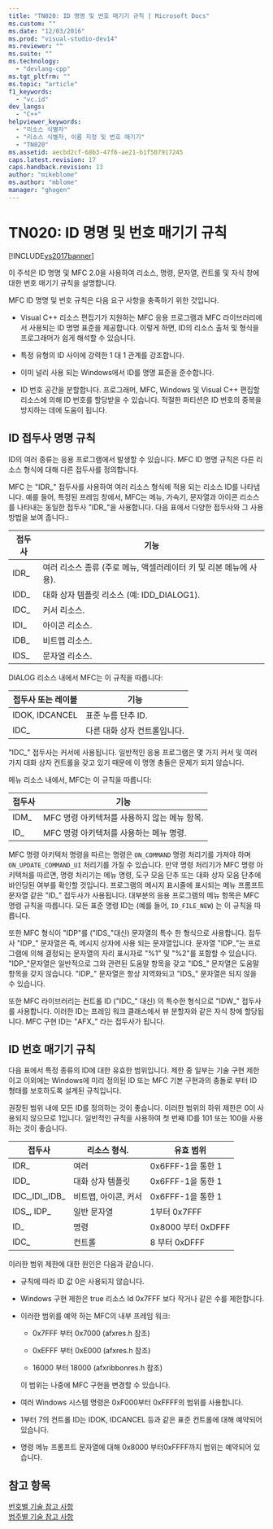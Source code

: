 ```yaml
---
title: "TN020: ID 명명 및 번호 매기기 규칙 | Microsoft Docs"
ms.custom: ""
ms.date: "12/03/2016"
ms.prod: "visual-studio-dev14"
ms.reviewer: ""
ms.suite: ""
ms.technology: 
  - "devlang-cpp"
ms.tgt_pltfrm: ""
ms.topic: "article"
f1_keywords: 
  - "vc.id"
dev_langs: 
  - "C++"
helpviewer_keywords: 
  - "리소스 식별자"
  - "리소스 식별자, 이름 지정 및 번호 매기기"
  - "TN020"
ms.assetid: aecbd2cf-68b3-47f6-ae21-b1f507917245
caps.latest.revision: 17
caps.handback.revision: 13
author: "mikeblome"
ms.author: "mblome"
manager: "ghogen"
---
```

# TN020: ID 명명 및 번호 매기기 규칙
[!INCLUDE[vs2017banner](../assembler/inline/includes/vs2017banner.md)]

이 주석은 ID 명명 및 MFC 2.0을 사용하여 리소스, 명령, 문자열, 컨트롤 및 자식 창에 대한 번호 매기기 규칙을 설명합니다.  
  
 MFC ID 명명 및 번호 규칙은 다음 요구 사항을 충족하기 위한 것입니다.  
  
-   Visual C\+\+ 리소스 편집기가 지원하는 MFC 응용 프로그램과 MFC 라이브러리에서 사용되는 ID 명명 표준을 제공합니다.  이렇게 하면, ID의 리소스 출처 및 형식을 프로그래머가 쉽게 해석할 수 있습니다.  
  
-   특정 유형의 ID 사이에 강력한 1 대 1 관계를 강조합니다.  
  
-   이미 널리 사용 되는 Windows에서 ID를 명명 표준을 준수합니다.  
  
-   ID 번호 공간을 분할합니다.  프로그래머, MFC, Windows 및 Visual C\+\+ 편집할 리소스에 의해 ID 번호를 할당받을 수 있습니다.  적절한 파티션은 ID 번호의 중복을 방지하는 데에 도움이 됩니다.  
  
## ID 접두사 명명 규칙  
 ID의 여러 종류는 응용 프로그램에서 발생할 수 있습니다.  MFC ID 명명 규칙은 다른 리소스 형식에 대해 다른 접두사를 정의합니다.  
  
 MFC 는 "IDR\_" 접두사를 사용하여 여러 리소스 형식에 적용 되는 리소스 ID를 나타냅니다.  예를 들어, 특정된 프레임 창에서, MFC는 메뉴, 가속기, 문자열과 아이콘 리소스를 나타내는 동일한 접두사 "IDR\_"을 사용합니다.  다음 표에서 다양한 접두사와 그 사용 방법을 보여 줍니다.:  
  
|접두사|기능|  
|---------|--------|  
|IDR\_|여러 리소스 종류 \(주로 메뉴, 액셀러레이터 키 및 리본 메뉴에 사용\).|  
|IDD\_|대화 상자 템플릿 리소스 \(예: IDD\_DIALOG1\).|  
|IDC\_|커서 리소스.|  
|IDI\_|아이콘 리소스.|  
|IDB\_|비트맵 리소스.|  
|IDS\_|문자열 리소스.|  
  
 DIALOG 리소스 내에서 MFC는 이 규칙을 따릅니다:  
  
|접두사 또는 레이블|기능|  
|----------------|--------|  
|IDOK, IDCANCEL|표준 누름 단추 ID.|  
|IDC\_|다른 대화 상자 컨트롤입니다.|  
  
 "IDC\_" 접두사는 커서에 사용됩니다.  일반적인 응용 프로그램은 몇 가지 커서 및 여러 가지 대화 상자 컨트롤을 갖고 있기 때문에 이 명명 충돌은 문제가 되지 않습니다.  
  
 메뉴 리소스 내에서, MFC는 이 규칙을 따릅니다:  
  
|접두사|기능|  
|---------|--------|  
|IDM\_|MFC 명령 아키텍처를 사용하지 않는 메뉴 항목.|  
|ID\_|MFC 명령 아키텍처를 사용하는 메뉴 명령.|  
  
 MFC 명령 아키텍처 명령을 따르는 명령은 `ON_COMMAND` 명령 처리기를 가져야 하며 `ON_UPDATE_COMMAND_UI` 처리기를 가질 수 있습니다.  만약 명령 처리기가 MFC 명령 아키텍처를 따르면, 명령 처리기는 메뉴 명령, 도구 모음 단추 또는 대화 상자 모음 단추에 바인딩된 여부를 확인할 것입니다.  프로그램의 메시지 표시줄에 표시되는 메뉴 프롬프트 문자열 같은 "ID\_" 접두사가 사용됩니다.  대부분의 응용 프로그램의 메뉴 항목은 MFC 명령 규칙을 따릅니다.  모든 표준 명령 ID는 \(예를 들어, `ID_FILE_NEW`\) 는 이 규칙을 따릅니다.  
  
 또한 MFC 형식이 "IDP"를 \("IDS\_"대신\) 문자열의 특수 한 형식으로 사용합니다.  접두사 "IDP\_" 문자열은 즉, 메시지 상자에 사용 되는 문자열입니다. 문자열 "IDP\_"는 프로그램에 의해 결정되는 문자열의 자리 표시자로 "%1" 및 "%2"를 포함할 수 있습니다. "IDP\_"문자열은 일반적으로 그와 관련된 도움말 항목을 갖고 "IDS\_" 문자열은 도움말 항목을 갖지 않습니다. "IDP\_" 문자열은 항상 지역화되고 "IDS\_" 문자열은 되지 않을 수 있습니다.  
  
 또한 MFC 라이브러리는 컨트롤 ID \("IDC\_" 대신\) 의 특수한 형식으로 "IDW\_" 접두사를 사용합니다.  이러한 ID는 프레임 워크 클래스에서 뷰 분할자와 같은 자식 창에 할당됩니다.  MFC 구현 ID는 "AFX\_" 라는 접두사가 됩니다.  
  
## ID 번호 매기기 규칙  
 다음 표에서 특정 종류의 ID에 대한 유효한 범위입니다.  제한 중 일부는 기술 구현 제한이고 이외에는 Windows에 미리 정의된 ID 또는 MFC 기본 구현과의 충돌로 부터 ID 형태를 보호하도록 설계된 규칙입니다.  
  
 권장된 범위 내에 모든 ID를 정의하는 것이 좋습니다.  이러한 범위의 하위 제한은 0이 사용되지 않으므로 1입니다.  일반적인 규칙을 사용하여 첫 번째 ID를 101 또는 100을 사용하는 것이 좋습니다.  
  
|접두사|리소스 형식.|유효 범위|  
|---------|-------------|-----------|  
|IDR\_|여러|0x6FFF\-1을 통한 1|  
|IDD\_|대화 상자 템플릿|0x6FFF\-1을 통한 1|  
|IDC\_,IDI\_,IDB\_|비트맵, 아이콘, 커서|0x6FFF\-1을 통한 1|  
|IDS\_, IDP\_|일반 문자열|1부터 0x7FFF|  
|ID\_|명령|0x8000 부터 0xDFFF|  
|IDC\_|컨트롤|8 부터 0xDFFF|  
  
 이러한 범위 제한에 대한 원인은 다음과 같습니다.  
  
-   규칙에 따라 ID 값 0은 사용되지 않습니다.  
  
-   Windows 구현 제한은 true 리소스 Id 0x7FFF 보다 작거나 같은 수를 제한합니다.  
  
-   이러한 범위를 예약 하는 MFC의 내부 프레임 워크:  
  
    -   0x7FFF 부터 0x7000 \(afxres.h 참조\)  
  
    -   0xEFFF 부터 0xE000 \(afxres.h 참조\)  
  
    -   16000 부터 18000 \(afxribbonres.h 참조\)  
  
     이 범위는 나중에 MFC 구현을 변경할 수 있습니다.  
  
-   여러 Windows 시스템 명령은 0xF000부터 0xFFFF의 범위를 사용합니다.  
  
-   1부터 7의 컨트롤 ID는 IDOK, IDCANCEL 등과 같은 표준 컨트롤에 대해 예약되어 있습니다.  
  
-   명령 메뉴 프롬프트 문자열에 대해 0x8000 부터0xFFFF까지 범위는 예약되어 있습니다.  
  
## 참고 항목  
 [번호별 기술 참고 사항](../mfc/technical-notes-by-number.md)   
 [범주별 기술 참고 사항](../mfc/technical-notes-by-category.md)